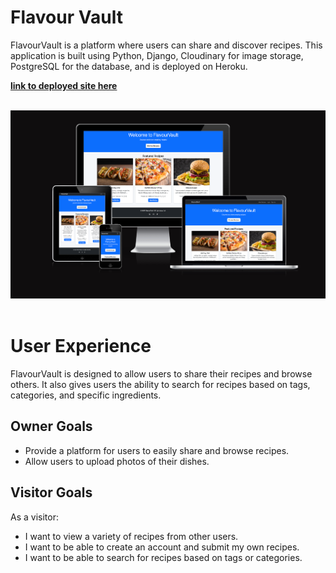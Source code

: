 # **Flavour Vault**

FlavourVault is a platform where users can share and discover recipes. This application is built using Python, Django, Cloudinary for image storage, PostgreSQL for the database, and is deployed on Heroku.


[**__link to deployed site here__**](https://flavour-vault-6970ed23d7f4.herokuapp.com/)
<br><br>

<img src="static/readme-img/am-i-responsive.png">
<br><br>

# User Experience

FlavourVault is designed to allow users to share their recipes and browse others. It also gives users the ability to search for recipes based on tags, categories, and specific ingredients.

## Owner Goals
- Provide a platform for users to easily share and browse recipes.
- Allow users to upload photos of their dishes.


## Visitor Goals
As a visitor:
- I want to view a variety of recipes from other users.
- I want to be able to create an account and submit my own recipes.
- I want to be able to search for recipes based on tags or categories.

<br><br>
